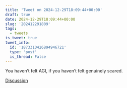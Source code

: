 ```yaml
---
title: 'Tweet on 2024-12-29T18:09:44+00:00'
draft: true
date: 2024-12-29T18:09:44+00:00
slug: '202412291809'
tags:
  - tweets
is_tweet: true
tweet_info:
  id: '1873310426894946721'
  type: 'post'
  is_thread: False
---
```




You haven’t felt AGI, if you haven’t felt genuinely scared.

[Discussion](https://x.com/sytelus/status/1873310426894946721)
